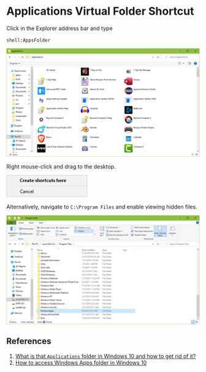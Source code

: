 # Applications Virtual Folder Shortcut

Click in the Explorer address bar and type

```command
shell:AppsFolder
```

![Apps Folder](../images/apps-folder.png)

Right mouse-click and drag to the desktop.

![Create Shortcut](../images/create-shortcut.png)

Alternatively, navigate to `C:\Program Files` and enable viewing hidden files.

![Access Apps Folder](../images/access-apps-folder.png)

## References

1. [What is that `Applications` folder in Windows 10 and how to get rid of it?](https://superuser.com/a/1471748/1100004)
1. [How to access Windows Apps folder in Windows 10](https://thegeekpage.com/access-windows-apps-folder-in-windows-10/)
